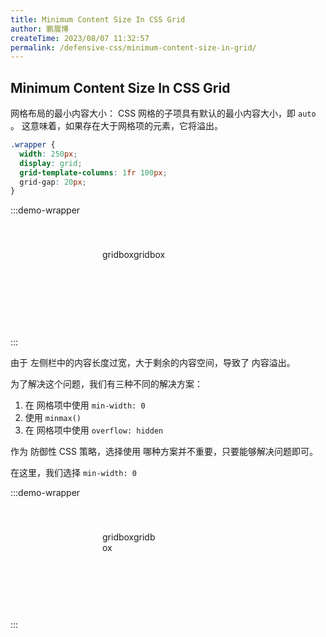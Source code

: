 ```yaml
---
title: Minimum Content Size In CSS Grid
author: 鹏展博
createTime: 2023/08/07 11:32:57
permalink: /defensive-css/minimum-content-size-in-grid/
---
```


## Minimum Content Size In CSS Grid

网格布局的最小内容大小：
CSS 网格的子项具有默认的最小内容大小，即 `auto` 。
这意味着，如果存在大于网格项的元素，它将溢出。

<style>
.grid-box-110 {
  width: 250px;
  display: grid;
  grid-template-columns: 1fr 100px;
  grid-gap: 20px;
  background: var(--vp-c-bg);
  border: solid 1px var(--vp-c-divider);
  box-shadow: var(--vp-shadow-2);
  border-radius: 5px;
  margin: 0 auto;
  padding: 20px;
}

.grid-box-110 > div {
  padding: 20px;
  border-radius: 5px;
}

.grid-box-110 .min {
  min-width: 0;
  overflow-wrap: break-word;
}

.grid-box-110__main {
  height: 100px;
  background-color: var(--vp-c-brand-3);
}

.grid-box-110__aside {
  background-color: var(--vp-c-gray-2);
}

</style>

```css
.wrapper {
  width: 250px;
  display: grid;
  grid-template-columns: 1fr 100px;
  grid-gap: 20px;
}
```

:::demo-wrapper

<div class="grid-box-110">
  <div class="grid-box-110__main">
    gridboxgridbox
  </div>
  <div class="grid-box-110__aside"></div>
</div>
:::

由于 左侧栏中的内容长度过宽，大于剩余的内容空间，导致了 内容溢出。

为了解决这个问题，我们有三种不同的解决方案：

1. 在 网格项中使用 `min-width: 0`
2. 使用 `minmax()`
3. 在 网格项中使用 `overflow: hidden`

作为 防御性 CSS 策略，选择使用 哪种方案并不重要，只要能够解决问题即可。

在这里，我们选择 `min-width: 0`

:::demo-wrapper

<div class="grid-box-110">
  <div class="grid-box-110__main min">
    gridboxgridbox
  </div>
  <div class="grid-box-110__aside"></div>
</div>
:::
